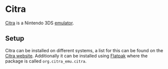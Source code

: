 # Citra

[Citra](https://citra-emu.org/) is a Nintendo 3DS [emulator](./emulators.md).

## Setup

Citra can be installed on different systems, a list for this can be found on
the [Citra website](https://citra-emu.org/download).
Additionally it can be installed using [Flatpak](../linux/flatpak.md) where the
package is called `org.citra_emu.citra`.

